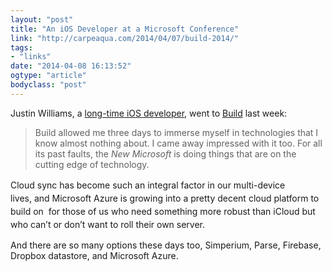 ```yaml
---
layout: "post"
title: "An iOS Developer at a Microsoft Conference"
link: "http://carpeaqua.com/2014/04/07/build-2014/"
tags: 
- "links"
date: "2014-04-08 16:13:52"
ogtype: "article"
bodyclass: "post"
---
```


Justin Williams, a [long-time iOS developer](http://www.secondgearsoftware.com/), went to [Build](http://www.buildwindows.com/) last week:

> Build allowed me three days to immerse myself in technologies that I know almost nothing about. I came away impressed with it too. For all its past faults, the *New Microsoft* is doing things that are on the cutting edge of technology.

<span style="line-height: 1.5em;">Cloud sync has become such an integral factor in our multi-device lives, </span><span style="line-height: 1.5em;">and Microsoft Azure is growing into a pretty decent cloud platform to build on </span><span style="line-height: 1.5em;"> for those of us who need something more robust than iCloud but who can’t or don’t want to roll their own server.</span>

And there are so many options these days too, Simperium, Parse, Firebase, Dropbox datastore, and Microsoft Azure.